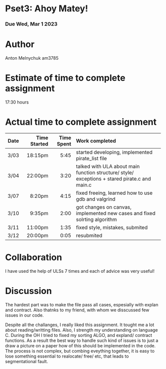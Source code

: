 # Pset3: Ahoy Matey!
### Due Wed, Mar 1 2023
# Author
Anton Melnychuk
am3785

# Estimate of time to complete assignment
17:30 hours


# Actual time to complete assignment
| Date | Time Started | Time Spent | Work completed |
| :--: | -----------: | ---------: | :------------- |
| 3/03 |      18:15pm |       5:45 | started developing, implemented pirate_list file |
| 3/04 |      22:00pm |       3:20 | talked with ULA about main function structure/ style/ exceptions + stared pirate.c and main.c |
| 3/07 |       8:20pm |       4:15 | fixed freeing, learned how to use gdb and valgrind |
| 3/10 |       9:35pm |       2:00 | got changes on canvas, implemented new cases and fixed solrting algorithm |
| 3/11 |      11:00pm |       1:35 | fixed style, mistakes, submited |
| 3/12 |      20:00pm |       0:05 | resubmited |

# Collaboration
I have used the help of ULSs 7 times and each of advice was very useful!

# Discussion
The hardest part was to make the file pass all cases, espesially with explan and contract.
Also thatnks to my friend, with whom we disscussed few issues in our code.

Despite all the challanges, I really liked this assignment. It tought me a lot
about reading/writting files. Also, I strength my understanding on language C.
During the OH I tried to fixed my sorting ALGO, and expland/ contract functions. 
As a result the best way to handle such kind of issues is to just a draw a picture
on a paper how of this should be implemented in the code. The process is not complex,
but combing eveything together, it is easy to lose something essential to realocate/ free/ etc,
that leads to segmentational fault.

